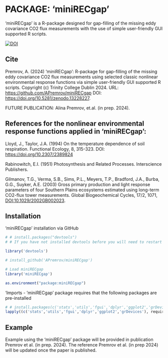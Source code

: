 
<!-- README.md is generated from README.Rmd. Please edit that file -->

# PACKAGE: ‘miniRECgap’

<!-- badges: start -->
<!-- badges: end -->

‘miniRECgap’ is a R-package designed for gap-filling of the missing eddy
covariance CO2 flux measurements with the use of simple user-friendly
GUI supported R scripts.

[![DOI](https://zenodo.org/badge/DOI/10.5281/zenodo.13228227.svg)](https://doi.org/10.5281/zenodo.13228227)
 
## Cite

Premrov, A. (2024) ‘miniRECgap’: R-package for gap-filling of the
missing eddy covariance CO2 flux measurements using selected classic
nonlinear environmental response functions via simple user-friendly GUI
supported R scripts. Copyright (c) Trinity College Dublin 2024. 
URL: https://github.com/APremrov/miniRECgap DOI: https://doi.org/10.5281/zenodo.13228227.

FUTURE PUBLICATION: Alina Premrov, et.al. (in prep. 2024).

## References for the nonlinear environmental response functions applied in ‘miniRECgap’:

Lloyd, J., Taylor, J.A. (1994) On the temperature dependence of soil
respiration. Functional Ecology, 8, 315-323. DOI:
<https://doi.org/10.2307/2389824>

Rabinowitch, E.I. (1951) Photosynthesis and Related Processes.
Interscience Publishers.

Gilmanov, T.G., Verma, S.B., Sims, P.L., Meyers, T.P., Bradford, J.A.,
Burba, G.G., Suyker, A.E. (2003) Gross primary production and light
response parameters of four Southern Plains ecosystems estimated using
long-term CO2-flux tower measurements. Global Biogeochemical Cycles,
17/2, 1071, <DOI:10.1029/2002GB002023>.

## Installation

‘miniRECgap’ installation via GitHub

``` r
# # install.packages("devtools")
# # If you have not installed devtools before you will need to restart your R session.

library('devtools')

# install_github('APremrov/miniRECgap')

# Load miniRECgap
library('miniRECgap')

as.environment("package:miniRECgap")
```

‘Imports - ’miniRECgap’ package requires that the following packages are
pre-installed

``` r
# # install.packages(c('stats','utils','fgui','dplyr','ggplot2','grDevices'))
lapply((c('stats','utils','fgui','dplyr','ggplot2','grDevices'), require, character.only = TRUE)
```

## Example

Example using the ‘miniRECgap’ package will be provided in publication
Premrov et al. (in prep. 2024). The reference Premrov et al. (in prep
2024) will be updated once the paper is published.
